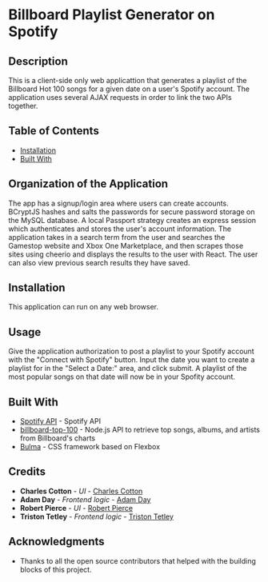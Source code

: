 # Billboard Playlist Generator on Spotify

## Description 

This is a client-side only web applicattion that generates a playlist of the Billboard Hot 100 songs for a given date on a user's Spotify account. The application uses several AJAX requests in order to link the two APIs together. 

## Table of Contents

* [Installation](#installation)
* [Built With](#built-with)

## Organization of the Application

The app has a signup/login area where users can create accounts. BCryptJS hashes and salts the passwords for secure password storage on the MySQL database. A local Passport strategy creates an express session which authenticates and stores the user's account information. The application takes in a search term from the user and searches the Gamestop website and Xbox One Marketplace, and then scrapes those sites using cheerio and displays the results to the user with React. The user can also view previous search results they have saved. 

## Installation

This application can run on any web browser. 

## Usage 

Give the application authorization to post a playlist to your Spotify account with the "Connect with Spotify" button. Input the date you want to create a playlist for in the "Select a Date:" area, and click submit. A playlist of the most popular songs on that date will now be in your Spofity account. 

## Built With

* [Spotify API](https://developer.spotify.com/discover/) - Spotify API
* [billboard-top-100](https://www.npmjs.com/package/billboard-top-100) - Node.js API to retrieve top songs, albums, and artists from Billboard's charts
* [Bulma](https://bulma.io/) - CSS framework based on Flexbox

## Credits

* **Charles Cotton** - *UI* - [Charles Cotton](https://github.com/charlie-cyber)
* **Adam Day** - *Frontend logic* - [Adam Day](https://github.com/dayadam)
* **Robert Pierce** - *UI* - [Robert Pierce](https://github.com/pierceforfears)
* **Triston Tetley** - *Frontend logic* - [Triston Tetley](https://github.com/tristontetley)

## Acknowledgments

* Thanks to all the open source contributors that helped with the building blocks of this project. 
